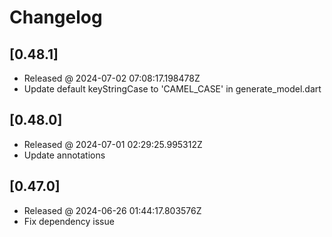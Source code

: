 # Changelog

## [0.48.1]

- Released @ 2024-07-02 07:08:17.198478Z
- Update default keyStringCase to 'CAMEL_CASE' in generate_model.dart

## [0.48.0]

- Released @ 2024-07-01 02:29:25.995312Z
- Update annotations

## [0.47.0]

- Released @ 2024-06-26 01:44:17.803576Z
- Fix dependency issue
